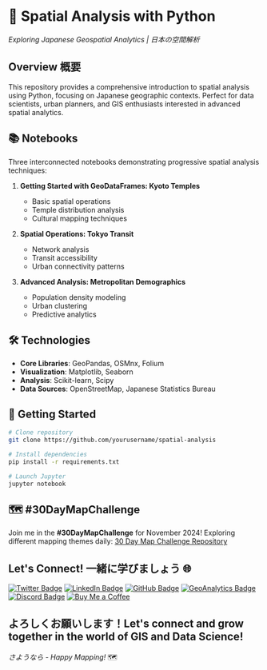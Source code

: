 # 🗾 Spatial Analysis with Python

*Exploring Japanese Geospatial Analytics | 日本の空間解析*

## Overview 概要

This repository provides a comprehensive introduction to spatial analysis using Python, focusing on Japanese geographic contexts. Perfect for data scientists, urban planners, and GIS enthusiasts interested in advanced spatial analytics.

## 📚 Notebooks

Three interconnected notebooks demonstrating progressive spatial analysis techniques:

1. **Getting Started with GeoDataFrames: Kyoto Temples**
   - Basic spatial operations
   - Temple distribution analysis
   - Cultural mapping techniques

2. **Spatial Operations: Tokyo Transit**
   - Network analysis
   - Transit accessibility
   - Urban connectivity patterns

3. **Advanced Analysis: Metropolitan Demographics**
   - Population density modeling
   - Urban clustering
   - Predictive analytics

## 🛠️ Technologies

- **Core Libraries**: GeoPandas, OSMnx, Folium
- **Visualization**: Matplotlib, Seaborn
- **Analysis**: Scikit-learn, Scipy
- **Data Sources**: OpenStreetMap, Japanese Statistics Bureau

## 🚀 Getting Started

```bash
# Clone repository
git clone https://github.com/yourusername/spatial-analysis

# Install dependencies
pip install -r requirements.txt

# Launch Jupyter
jupyter notebook
```

## 🗺️ #30DayMapChallenge 
Join me in the **#30DayMapChallenge** for November 2024! Exploring different mapping themes daily:
[30 Day Map Challenge Repository](https://github.com/oechenique/30DayMapChallenge)

## Let's Connect! 一緒に学びましょう 🌐
[![Twitter Badge](https://img.shields.io/badge/-@GastonEchenique-1DA1F2?style=flat&logo=x&logoColor=white&link=https://x.com/GastonEchenique)](https://x.com/GastonEchenique)
[![LinkedIn Badge](https://img.shields.io/badge/-Gastón_Echenique-0A66C2?style=flat&logo=Linkedin&logoColor=white&link=https://www.linkedin.com/in/gaston-echenique/)](https://www.linkedin.com/in/gaston-echenique/)
[![GitHub Badge](https://img.shields.io/badge/-oechenique-333?style=flat&logo=github&logoColor=white&link=https://github.com/oechenique)](https://github.com/oechenique)
[![GeoAnalytics Badge](https://img.shields.io/badge/-GeoAnalytics_Site-2ecc71?style=flat&logo=google-earth&logoColor=white&link=https://oechenique.github.io/geoanalytics/)](https://oechenique.github.io/geoanalytics/)
[![Discord Badge](https://img.shields.io/badge/-Gastón|ガストン-5865F2?style=flat&logo=discord&logoColor=white&link=https://discord.com/users/gastonechenique)](https://discord.com/users/gastonechenique)
[![Buy Me a Coffee](https://img.shields.io/badge/Buy%20Me%20a%20Coffee-FFDD00?style=flat&logo=buy-me-a-coffee&logoColor=black)](https://buymeacoffee.com/rhrqmdyaig)

よろしくお願いします！Let's connect and grow together in the world of GIS and Data Science!
---
*さようなら - Happy Mapping!* 🗺️
